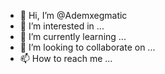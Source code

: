 - 👋 Hi, I’m @Ademxegmatic
- 👀 I’m interested in ...
- 🌱 I’m currently learning ...
- 💞️ I’m looking to collaborate on ...
- 📫 How to reach me ...

<!---
Ademxegmatic/Ademxegmatic is a ✨ special ✨ repository because its `README.md` (this file) appears on your GitHub profile.
You can click the Preview link to take a look at your changes.
--->
